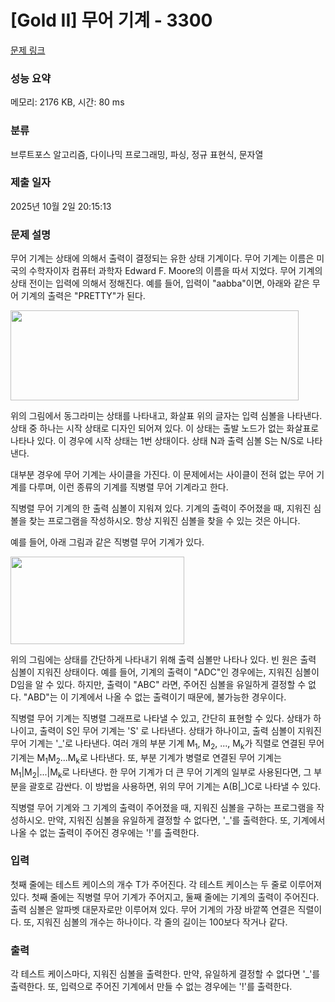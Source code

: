# [Gold II] 무어 기계 - 3300 

[문제 링크](https://www.acmicpc.net/problem/3300) 

### 성능 요약

메모리: 2176 KB, 시간: 80 ms

### 분류

브루트포스 알고리즘, 다이나믹 프로그래밍, 파싱, 정규 표현식, 문자열

### 제출 일자

2025년 10월 2일 20:15:13

### 문제 설명

<p>무어 기계는 상태에 의해서 출력이 결정되는 유한 상태 기계이다. 무어 기계는 이름은 미국의 수학자이자 컴퓨터 과학자 Edward F. Moore의 이름을 따서 지었다. 무어 기계의 상태 전이는 입력에 의해서 정해진다. 예를 들어, 입력이 "aabba"이면, 아래와 같은 무어 기계의 출력은 "PRETTY"가 된다.</p>

<p><img alt="" src="https://www.acmicpc.net/upload/images/moore1.png" style="height:144px; width:461px"></p>

<p>위의 그림에서 동그라미는 상태를 나타내고, 화살표 위의 글자는 입력 심볼을 나타낸다. 상태 중 하나는 시작 상태로 디자인 되어져 있다. 이 상태는 출발 노드가 없는 화살표로 나타나 있다. 이 경우에 시작 상태는 1번 상태이다. 상태 N과 출력 심볼 S는 N/S로 나타낸다.</p>

<p>대부분 경우에 무어 기계는 사이클을 가진다. 이 문제에서는 사이클이 전혀 없는 무어 기계를 다루며, 이런 종류의 기계를 직병렬 무어 기계라고 한다.</p>

<p>직병렬 무어 기계의 한 출력 심볼이 지워져 있다. 기계의 출력이 주어졌을 때, 지워진 심볼을 찾는 프로그램을 작성하시오. 항상 지워진 심볼을 찾을 수 있는 것은 아니다.</p>

<p>예를 들어, 아래 그림과 같은 직병렬 무어 기계가 있다.</p>

<p><img alt="" src="https://www.acmicpc.net/upload/images/moore2.png" style="height:140px; width:278px"></p>

<p>위의 그림에는 상태를 간단하게 나타내기 위해 출력 심볼만 나타나 있다. 빈 원은 출력 심볼이 지워진 상태이다. 예를 들어, 기계의 출력이 "ADC"인 경우에는, 지워진 심볼이 D임을 알 수 있다. 하지만, 출력이 "ABC" 라면, 주어진 심볼을 유일하게 결정할 수 없다. "ABD"는 이 기계에서 나올 수 없는 출력이기 때문에, 불가능한 경우이다.</p>

<p>직병렬 무어 기계는 직병렬 그래프로 나타낼 수 있고, 간단히 표현할 수 있다. 상태가 하나이고, 출력이 S인 무어 기계는 'S' 로 나타낸다. 상태가 하나이고, 출력 심볼이 지워진 무어 기계는 '_'로 나타낸다. 여러 개의 부분 기계 M<sub>1</sub>, M<sub>2</sub>, ..., M<sub>k</sub>가 직렬로 연결된 무어 기계는 M<sub>1</sub>M<sub>2</sub>...M<sub>k</sub>로 나타낸다. 또, 부분 기계가 병렬로 연결된 무어 기계는 M<sub>1</sub>|M<sub>2</sub>|...|M<sub>k</sub>로 나타낸다. 한 무어 기계가 더 큰 무어 기계의 일부로 사용된다면, 그 부분을 괄호로 감싼다. 이 방법을 사용하면, 위의 무어 기계는 A(B|_)C로 나타낼 수 있다.</p>

<p>직병렬 무어 기계와 그 기계의 출력이 주어졌을 때, 지워진 심볼을 구하는 프로그램을 작성하시오. 만약, 지워진 심볼을 유일하게 결정할 수 없다면, '_'를 출력한다. 또, 기계에서 나올 수 없는 출력이 주어진 경우에는 '!'를 출력한다.</p>

### 입력 

 <p>첫째 줄에는 테스트 케이스의 개수 T가 주어진다. 각 테스트 케이스는 두 줄로 이루어져 있다. 첫째 줄에는 직병렬 무어 기계가 주어지고, 둘째 줄에는 기계의 출력이 주어진다. 출력 심볼은 알파벳 대문자로만 이루어져 있다. 무어 기계의 가장 바깥쪽 연결은 직렬이다. 또, 지워진 심볼의 개수는 하나이다. 각 줄의 길이는 100보다 작거나 같다.</p>

### 출력 

 <p>각 테스트 케이스마다, 지워진 심볼을 출력한다. 만약, 유일하게 결정할 수 없다면 '_'를 출력한다. 또, 입력으로 주어진 기계에서 만들 수 없는 경우에는 '!'를 출력한다.</p>

